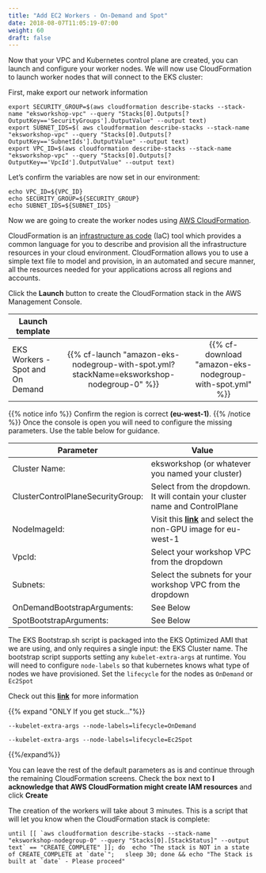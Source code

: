 ```yaml
---
title: "Add EC2 Workers - On-Demand and Spot"
date: 2018-08-07T11:05:19-07:00
weight: 60
draft: false
---
```


Now that your VPC and Kubernetes control plane are created, you can launch and
configure your worker nodes. We will now use CloudFormation to launch worker
nodes that will connect to the EKS cluster:

First, make export our network information
```
export SECURITY_GROUP=$(aws cloudformation describe-stacks --stack-name "eksworkshop-vpc" --query "Stacks[0].Outputs[?OutputKey=='SecurityGroups'].OutputValue" --output text)
export SUBNET_IDS=$( aws cloudformation describe-stacks --stack-name "eksworkshop-vpc" --query "Stacks[0].Outputs[?OutputKey=='SubnetIds'].OutputValue" --output text)
export VPC_ID=$(aws cloudformation describe-stacks --stack-name "eksworkshop-vpc" --query "Stacks[0].Outputs[?OutputKey=='VpcId'].OutputValue" --output text)
```

Let’s confirm the variables are now set in our environment:
```
echo VPC_ID=${VPC_ID}
echo SECURITY_GROUP=${SECURITY_GROUP}
echo SUBNET_IDS=${SUBNET_IDS}
```
Now we are going to create the worker nodes using [AWS CloudFormation](https://aws.amazon.com/cloudformation/).

CloudFormation is an [infrastructure as code](https://en.wikipedia.org/wiki/Infrastructure_as_Code) (IaC) tool which
provides a common language for you to describe and provision all the infrastructure resources in your cloud environment.
CloudFormation allows you to use a simple text file to model and provision, in an automated and secure manner, all the
resources needed for your applications across all regions and accounts.

Click the **Launch** button to create the CloudFormation stack in the AWS Management Console.

| Launch template |  |  |
| ------ |:------:|:--------:|
| EKS Workers - Spot and On Demand |  {{% cf-launch "amazon-eks-nodegroup-with-spot.yml?stackName=eksworkshop-nodegroup-0" %}} | {{% cf-download "amazon-eks-nodegroup-with-spot.yml" %}}  |

{{% notice info %}}
Confirm the region is correct **(eu-west-1)**.
{{% /notice %}}
Once the console is open you will need to configure the missing parameters. Use the table below for guidance.

| Parameter | Value |
|-----------|-------|
| Cluster Name: | eksworkshop (or whatever you named your cluster) |
|ClusterControlPlaneSecurityGroup: | Select from the dropdown. It will contain your cluster name and ControlPlane |
|NodeImageId: | Visit this [**link**](https://docs.aws.amazon.com/eks/latest/userguide/eks-optimized-ami.html) and select the non-GPU image for eu-west-1 |
|VpcId: | Select your workshop VPC from the dropdown |
|Subnets: | Select the subnets for your workshop VPC from the dropdown |
|OnDemandBootstrapArguments: | See Below |
|SpotBootstrapArguments: | See Below |

The EKS Bootstrap.sh script is packaged into the EKS Optimized AMI that we are using, and only requires a single input: the EKS Cluster name. The bootstrap script supports setting any `kubelet-extra-args` at runtime. You will need to configure `node-labels` so that kubernetes knows what type of nodes we have provisioned. Set the `lifecycle` for the nodes as `OnDemand` or `Ec2Spot`

Check out this [**link**](https://aws.amazon.com/blogs/opensource/improvements-eks-worker-node-provisioning/) for more information

{{% expand "ONLY If you get stuck..."%}}
```
--kubelet-extra-args --node-labels=lifecycle=OnDemand
```
```
--kubelet-extra-args --node-labels=lifecycle=Ec2Spot
```
{{%/expand%}}

You can leave the rest of the default parameters as is and continue through the remaining CloudFormation screens. Check the box next to **I acknowledge that AWS CloudFormation might create IAM resources** and click **Create** 

The creation of the workers will take about 3 minutes. This is a script that will let you know when the CloudFormation stack is complete:

```
until [[ `aws cloudformation describe-stacks --stack-name "eksworkshop-nodegroup-0" --query "Stacks[0].[StackStatus]" --output text` == "CREATE_COMPLETE" ]]; do  echo "The stack is NOT in a state of CREATE_COMPLETE at `date`";   sleep 30; done && echo "The Stack is built at `date` - Please proceed"
```